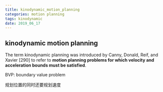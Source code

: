 ```yaml
---
title: kinodynamic_motion_planning
categories: motion planning
tags: kinodynamic
date: 2019_06_17
---
```


## kinodynamic motion planning

The term kinodynamic planning was introduced by Canny, Donald, Reif, and Xavier [290] to refer to **motion planning problems for which velocity and acceleration bounds must be satisfied**.

BVP: boundary value problem

规划位置的同时还要规划速度

